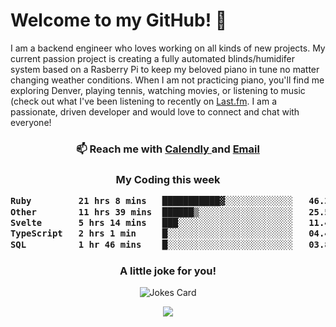 <h1> Welcome to my GitHub! 👋 </h1>


  I am a backend engineer who loves working on all kinds of new projects. My current passion project is creating a fully automated blinds/humidifer system based on a Rasberry Pi to keep my beloved piano in tune no matter changing weather conditions. When I am not practicing piano, you'll find me exploring Denver, playing tennis, watching movies, or listening to music (check out what I've been listening to recently on [Last.fm](https://www.last.fm/user/mballa000). I am a passionate, driven developer and would love to connect and chat with everyone!

<h3 align = "center"> 📫 Reach me with <a href = "https://calendly.com/msbrandt00/30min"> Calendly </a> and <a href="mailto:msbrandt00@gmail.com">Email</a> 
 </h3>


 
<div align = "center"
[![Anurag's GitHub stats](https://github-readme-stats.vercel.app/api?username=mbrandt00)](https://github.com/anuraghazra/github-readme-stats)
          </div>
<h3 align="center">
  My Coding this week
<!--START_SECTION:waka-->

```txt
Ruby         21 hrs 8 mins   ███████████▓░░░░░░░░░░░░░   46.32 %
Other        11 hrs 39 mins  ██████▒░░░░░░░░░░░░░░░░░░   25.53 %
Svelte       5 hrs 14 mins   ███░░░░░░░░░░░░░░░░░░░░░░   11.49 %
TypeScript   2 hrs 1 min     █░░░░░░░░░░░░░░░░░░░░░░░░   04.42 %
SQL          1 hr 46 mins    █░░░░░░░░░░░░░░░░░░░░░░░░   03.88 %
```

<!--END_SECTION:waka-->

### A little joke for you!

![Jokes Card](https://readme-jokes.vercel.app/api?hideBorder)

<a href="https://www.linkedin.com/in/mbrandt00/"><img src="https://img.shields.io/badge/linkedin-%230077B5.svg?&style=for-the-badge&logo=linkedin&logoColor=white" /></a>
